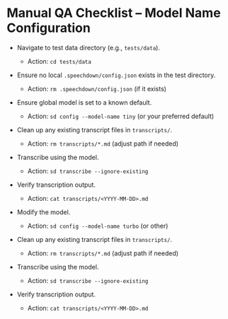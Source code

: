 # Manual QA Checklist – Model Name Configuration

- Navigate to test data directory (e.g., `tests/data`).
  - Action: `cd tests/data`

- Ensure no local `.speechdown/config.json` exists in the test directory.
  - Action: `rm .speechdown/config.json` (if it exists)

- Ensure global model is set to a known default.
  - Action: `sd config --model-name tiny` (or your preferred default)

- Clean up any existing transcript files in `transcripts/`.
  - Action: `rm transcripts/*.md` (adjust path if needed)

- Transcribe using the model.
  - Action: `sd transcribe --ignore-existing`

- Verify transcription output.
  - Action: `cat transcripts/<YYYY-MM-DD>.md`

- Modify the model.
  - Action: `sd config --model-name turbo` (or other)

- Clean up any existing transcript files in `transcripts/`.
  - Action: `rm transcripts/*.md` (adjust path if needed)

- Transcribe using the model.
  - Action: `sd transcribe --ignore-existing`

- Verify transcription output.
  - Action: `cat transcripts/<YYYY-MM-DD>.md`
